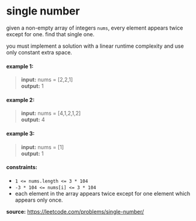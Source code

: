 # single number
given a non-empty array of integers `nums`, every element appears twice except for one. find that single one.

you must implement a solution with a linear runtime complexity and use only constant extra space.

#### example 1:
> **input:** nums = [2,2,1]  
> **output:** 1 

#### example 2:
> **input:** nums = [4,1,2,1,2]  
> **output:** 4

#### example 3:
> **input:** nums = [1]  
> **output:** 1

#### constraints:
* `1 <= nums.length <= 3 * 104`
* `-3 * 104 <= nums[i] <= 3 * 104`
* each element in the array appears twice except for one element which appears only once.

**source:** https://leetcode.com/problems/single-number/

